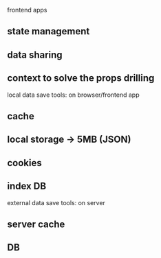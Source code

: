 
frontend apps
## state management
## data sharing

## context to solve the props drilling

local data save tools:
on browser/frontend app
## cache
## local storage -> 5MB (JSON)
## cookies
## index DB

external data save tools:
on server
## server cache
## DB